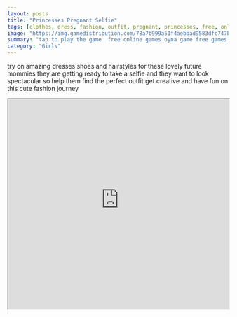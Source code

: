 ```yaml
---
layout: posts
title: "Princesses Pregnant Selfie"
tags: [clothes, dress, fashion, outfit, pregnant, princesses, free, online, games, oyna, game, free, games, play, play, games]
image: "https://img.gamedistribution.com/78a7b999a51f4aebbad9583dfc747b8d.jpg"
summary: "tap to play the game  free online games oyna game free games play play games"
category: "Girls"
---
```


try on amazing dresses shoes and hairstyles for these lovely future mommies they are getting ready to take a selfie and they want to look spectacular so help them find the perfect outfit get creative and have fun on this cute fashion journey

<iframe width="100%" height="480px;" src="https://html5.gamedistribution.com/78a7b999a51f4aebbad9583dfc747b8d/"></iframe>